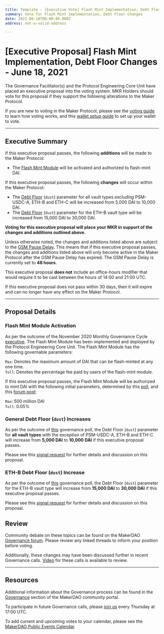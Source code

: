 ```yaml
---
title: Template - [Executive Vote] Flash Mint Implementation, Debt Floor Changes - June 18, 2021
summary: Vote for Flash Mint Implementation, Debt Floor Changes
date: 2021-06-18T00:00:00.000Z
address: not-a-valid-address

---
```

# [Executive Proposal] Flash Mint Implementation, Debt Floor Changes - June 18, 2021

The Governance Facilitator(s) and the Protocol Engineering Core Unit have placed an executive proposal into the voting system. MKR Holders should vote for this proposal if they support the following alterations to the Maker Protocol.

If you are new to voting in the Maker Protocol, please see the [voting guide](https://community-development.makerdao.com/en/learn/governance/how-voting-works/) to learn how voting works, and this [wallet setup guide](https://community-development.makerdao.com/en/learn/governance/voting-setup/) to set up your wallet to vote.

---

## Executive Summary

If this executive proposal passes, the following **additions** will be made to the Maker Protocol:
- The [Flash Mint Module](https://mips.makerdao.com/mips/details/MIP25) will be activated and authorized to flash-mint DAI.

If this executive proposal passes, the following **changes** will occur within the Maker Protocol:
- The [Debt Floor](https://community-development.makerdao.com/en/learn/governance/param-debt-floor) (`dust`) parameter for all vault types *excluding* PSM-USDC-A, ETH-B and ETH-C will be increased from 5,000 DAI to 10,000 DAI.
- The [Debt Floor](https://community-development.makerdao.com/en/learn/governance/param-debt-floor) (`dust`) parameter for the ETH-B vault type will be increased from 15,000 DAI to 30,000 DAI.

**Voting for this executive proposal will place your MKR in support of the changes and additions outlined above.**

Unless otherwise noted, the changes and additions listed above are subject to the [GSM Pause Delay](https://community-development.makerdao.com/en/learn/governance/param-gsm-pause-delay). This means that if this executive proposal passes, the changes and additions listed above will only become active in the Maker Protocol after the GSM Pause Delay has expired. The GSM Pause Delay is currently set to **48 hours**.

This executive proposal **does not** include an office-hours modifier that would require it to be cast between the hours of 14:00 and 21:00 UTC.

If this executive proposal does not pass within 30 days, then it will expire and can no longer have any effect on the Maker Protocol.

---

## Proposal Details

### Flash Mint Module Activation

As per the outcome of the November 2020 Monthly Governance Cycle [executive](https://vote.makerdao.com/executive/5fbb7ab169fd97001ae7442b?network=mainnet#proposal-detail). The Flash Mint Module has been implemented and deployed by the Protocol Engineering Core Unit. The Flash Mint Module has the following governable parameters:

`Max`: Denotes the maximum amount of DAI that can be flash-minted at any one time.  
`Toll`: Denotes the percentage fee paid by users of the flash-mint module.  

If this executive proposal passes, the Flash Mint Module will be authorized to mint DAI with the following initial parameters, determined by this [poll](https://vote.makerdao.com/polling/QmfXqV5V?network=mainnet#poll-detail), and this [forum post](https://forum.makerdao.com/t/flash-mint-module-initial-parameters/8835):

`Max`: 500 million DAI  
`Toll`: 0.05%  

### General Debt Floor (`dust`) Increases

As per the outcome of [this](https://vote.makerdao.com/polling/QmZRuAtn?network=mainnet) governance poll, the Debt Floor (`dust`) parameter for **all vault types** with the exception of PSM-USDC-A, ETH-B and ETH-C will increase from **5,000 DAI** to **10,000 DAI** if this executive proposal passes.

Please see this [signal request](https://forum.makerdao.com/t/signal-request-adjusting-dust-parameter-2021-3/8315) for further details and discussion on this proposal.


### ETH-B Debt Floor (`dust`) Increase

As per the outcome of [this](https://vote.makerdao.com/polling/QmZAc7U9?network=mainnet) governance poll, the Debt Floor (`dust`) parameter for the ETH-B vault type will increase from **15,000 DAI** to **30,000 DAI** if this executive proposal passes.

Please see this [signal request](https://forum.makerdao.com/t/signal-request-adjusting-dust-parameter-2021-3/8315) for further details and discussion on this proposal.

## Review

Community debate on these topics can be found on the MakerDAO [Governance forum](https://forum.makerdao.com/). Please review any linked threads to inform your position before voting.

Additionally, these changes may have been discussed further in recent Governance calls. [Video](https://www.youtube.com/playlist?list=PLLzkWCj8ywWNq5-90-Id6VPSsrk4OWVan) for these calls is available to review.

---

## Resources

Additional information about the Governance process can be found in the [Governance](https://community-development.makerdao.com/en/learn/governance) section of the MakerDAO community portal.

To participate in future Governance calls, please [join us](https://github.com/makerdao/community/tree/master/governance/governance-and-risk-meetings) every Thursday at 17:00 UTC.

To add current and upcoming votes to your calendar, please see the [MakerDAO Public Events Calendar](https://calendar.google.com/calendar/embed?src=makerdao.com_3efhm2ghipksegl009ktniomdk%40group.calendar.google.com&ctz=UTC&mode=week&showCalendars=0&showPrint=0).
